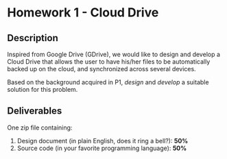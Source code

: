 # Homework 1 - Cloud Drive

## Description
Inspired from Google Drive (GDrive), we would like to design and develop a Cloud Drive that allows the user to have his/her files to be automatically backed up on the cloud, and synchronized across several devices.

Based on the background acquired in P1, *design* and *develop* a suitable solution for this problem.

## Deliverables
One zip file containing:
1. Design document (in plain English, does it ring a bell?): **50%**
2. Source code (in your favorite programming language): **50%**
